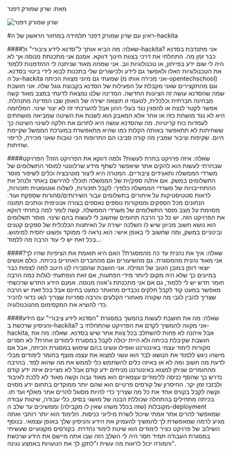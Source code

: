 מאת: שרון שמורק דפנר

![שרון שמורק דפנר](/static/blog/images/SharonDafner.jpg)

#ראיון עם שרון שמורק דפנר תלמידה במחזור הראשון של ה-hackita

####שאלה: מה הביא אותך ל"סדנא לידע ציבורי" ול-hackita?
אני מתנדבת בסדנא כבר זמן מה. התחלתי את דרכי בצוות חינוך דווקא. אמנם אני מתכנתת
מנוסה אך לא היה לי שום ידע בפייתון, או טכנולוגיות ווב. אני שמחה מאוד שניתנה לי
ההזדמנות ללמוד את הטכנולוגיות האלו ולאפשר גם לידע ולכישורים שלי בתכנות לבוא לידי
ביטוי בסדנא.
על ה-hackita שמעתי גם מיוני מצוות הכיתה (אני מכירה אותו מ-opentechschool) וגם
מהתקצירים שאני מקבלת על הפעילות של הסדנא בקבוצת גוגל שלה. אני חושבת שמה שהסדנא
עושה זה הציונות החדשה. המדינה שלנו נמצאת לדעתי במצב מאוד קשה מבחינה חברתית
וכלכלית, לטעמי זו תוצאה ישירה של האופן שבו המדינה מתנהלת. אפשר לקטר לנצח או
להפגין נגד בעלי ההון אבל להערכתי זה לא יצור שינוי. המלחמה היא לא נגד מושחת כזה
או אחר אלא המאבק הוא לשנות את השיטה שמביאה מושחתים לעמדות כוח קריטיות. מה שהסדנא
עושה היא לתרום את חלקה לשינוי השיטה כך ששחיתות לא תתאפשר באותה הקלות כמו שהיא
מתאפשרת במערכת הממשל  שקיימת היום. שקיפות  וציבור שמבין מה קורה סביבו הם התרופות
הכי טובות שאני מכירה, לריפוי שחיתות.

####שאלה: איזה פרויקט בחרת לעשות? ולמה דווקא את הפרויקט הזה?
הפרויקט שבחרתי לעשות הוא להקים אתר שיאפשר לשתף מידע שרלוונטי למוסר התשלומים של
משרדי הממשלה ותאגידים ציבוריים. המטרה היא ליצור מוטיבציה וכלים לשיפור מוסר
התשלומים במשק. אם את/ה ספק/ית של הממשלה תוכל/י להירשם באתר ולנהל את ההתחייבויות
של משרדי הממשלה כלפיך: לקבל תזכורות, לשלוח אוטומטית תזכורות, לראות סטטיסטיקות על
איחורים בתשלומים עבור השירותים/סחורות שספקת ועוד. הנתונים מכל הספקים וממקורות
נוספים נאספים בצורה אנונימית ונותנים תמונה מסוימת על מצב מוסר התשלומים של משרדי
הממשלה. קשה לומר למה בחרתי דווקא את הפרויקט הזה. יש כל כך הרבה תחומים שחשוב לי
לעשות בהם שינוי. מוסר תשלומים הוא נושא חשוב מכיוון שיש לו השלכה ישירה על האיתנות
הכלכלית של ספקים קטנים ובינוניים במשק, ומה שחשוב לי באופן אישי: הוא נראה לי
ממוקד ופשוט יחסית למימוש. בכל זאת יש לי עוד הרבה מה ללמוד…

####שאלה: איך את נהנית עד כה מהמסגרת? האם היא תואמת את הציפיות שהיו לך?
אני מאוד נהנית מהמסגרת. גם מהשיעורים וגם מהחברים האחרים בכיתה. כולם אנשים יוצאי
דופן במובן הטוב של המילה. אני חושבת שהסבירו לנו היטב למה לצפות כבר במיונים כך
שלא היה מקום ליותר מידי הפתעות, אם זאת הופתעתי לגלות כמה הרבה חומר חדש יש לי
ללמוד, גם אם אני מתכנתת ג'אווה מנוסה. אמנם הידע החדש שרכשתי מאפשר במעט קוד לקבל
חלקים נכבדים מהאתר כמעט בחינם אבל בכל זאת יש הרבה שצריך להבין לגבי מה שקורה
מאחורי הקלעים והרבה ספריות שצריך ו/או כדאי להכיר כדי להוציא את המקסימום
מהטכנולוגיה.

####שאלה: מה את חושבת לעשות בהמשך במסגרת "הסדנא לידע ציבורי" עם הידע והניסיון שרכשת ב-hackita?
אני מקווה להמשיך לקדם את הפרויקט שהתחלתי ב-hackita, אבל איהנה לא פחות להשתלב בכל
צוות אחר שיש בסדנא.
שאלה: מה את חושבת שקיבלת בכיתה ולא היית יכולה לקבל במסגרת לימודים אחרת?
לא חסרים מקורות לימוד עצמי באינטרנט ואפילו עשינו בהם שימוש במסגרת הכיתה, אבל אם
מישהו ניגש ללמוד את הנושא לבד הוא עשוי למצוא את עצמו מוצף בחומר לימודים מבלי
לדעת מה חשוב ומה לא או באיזה כלים להשתמש כלי לממש את מה שהוא למד. בהרבה מהחומרים
שניתן למצוא באינטרנט  מניחים ידע קודם אבל לא מציינים איזה ידע קודם נדרש כך שהסף
כניסה ללימודים עצמאיים הוא מאוד גבוה וקשה מאוד לא ללכת לאיבוד ולבזבז זמן יקר.
החיסרון של קורסים פרטיים הוא שהם יותר ממוקדים בתחום ידע מסוים וקשה לקבל בקורס
אחד את כל מה שצריך כדי להיות מסוגל להרים אתר מאלף ועד תו. בכיתה מתחילים בהתחלה
שכוללת הבנה של מושגי בסיס, כלי עבודה, שיטות עבודה מקובלות (שזה בכלל משהו שאין לו
מקבילה) וממשיכים עד שלב ה-deployment שמאפשר להרים אתר אמתי שיכול לשרת מיליוני
כניסות. הלימוד הוא יותר רוחבי ואתה מגיע לרמה שמאפשרת לך להמשיך להעמיק את הידע
והניסיון שלך באופן עצמאי. בנוסף השילוב של פרויקט כציר לימודים הוא שיטת לימוד
נהדרת. בקורסים מקצועיים שעשיתי במסגרת העבודה תמיד חסר היה לי השלב הזה שבו אתה
מיישם את הידע שרכשת והמורה יכול לראות מה עשית ו"לתקן לך את הטעויות באמצע נגינה".





    
